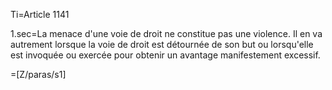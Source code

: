Ti=Article 1141

1.sec=La menace d'une voie de droit ne constitue pas une violence. Il en va autrement lorsque la voie de droit est détournée de son but ou lorsqu'elle est invoquée ou exercée pour obtenir un avantage manifestement excessif.

=[Z/paras/s1]